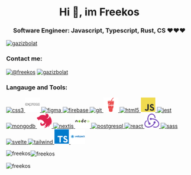 <h1 align="center">Hi 👋, im Freekos</h1>
<h3 align="center">Software Engineer: Javascript, Typescript, Rust, CS ❤️❤️❤️</h3>

<p align="left "> <a href="https://twitter.com/gazizbolat" target="blank"><img src="https://img.shields.io/twitter/follow/gazizbolat?logo=twitter&style=for- the-badge" alt="gazizbolat" /></a> </p>

<h3 align="left">Contact me:</h3>
<p align="left">
<a href="https://dev.to/@freekos" target="blank"><img align="center" src="https://raw.githubusercontent.com/rahuldkjain/github-profile-readme-generator/master/src/images /icons/Социальные/devto.svg" alt="@freekos" height="30" width="40" /></a>
<a href="https://twitter.com/gazizbolat" target="blank"><img align="center" src="https://raw.githubusercontent.com/rahuldkjain/github-profile-readme-generator /master/src/images/icons/Social/twitter.svg" alt="gazizbolat" height="30" width="40" /></a>
</p>

<h3 align="left">Langauge and Tools:</h3>
<p align="left"> <a href="https://www.w3schools.com/css/" target="_blank" rel="noreferrer"> <img src="https://raw.githubusercontent. com/devicons/devicon/master/icons/css3/css3-original-wordmark.svg" alt="css3" width="40" height="40"/> </a> <a href="https:// expressjs.com" target="_blank" rel="noreferrer"> <img src="https://raw.githubusercontent.com/devicons/devicon/master/icons/express/express-original-wordmark.svg" alt= "экспресс" width="40" height="40"/> </a> <a href="https://www.figma.com/" target="_blank" rel="noreferrer"> <img src="https://www.vectorlogo.zone/logos/figma/figma-icon.svg" alt="figma" width="40" height="40"/> </a> <a href=" https://firebase.google.com/" target="_blank" rel="noreferrer"> <img src="https://www.vectorlogo.zone/logos/firebase/firebase-icon.svg" alt=" firebase" width="40" height="40"/> </a> <a href="https://git-scm.com/" target="_blank" rel="noreferrer"> <img src=" https://www.vectorlogo.zone/logos/git-scm/git-scm-icon.svg" alt="git" width="40" height="40"/> </a> <a href=" https://gulpjs.com" цель = "_blank" rel="noreferrer"> <img src="https://raw.githubusercontent.com/devicons/devicon/master/icons/gulp/gulp-plain.svg" alt="gulp" width="40" height ="40"/> </a> <a href="https://www.w3.org/html/" target="_blank" rel="noreferrer"> <img src="https://raw. githubusercontent.com/devicons/devicon/master/icons/html5/html5-original-wordmark.svg" alt="html5" width="40" height="40"/> </a> <a href="https: //developer.mozilla.org/en-US/docs/Web/JavaScript" target="_blank" rel="noreferrer"> <img src="https://raw.githubusercontent.com/devicons/devicon/master/icons/javascript/javascript-original.svg" alt="javascript" width="40" height="40"/> </a> <a href="https://jestjs. io" target="_blank" rel="noreferrer"> <img src="https://www.vectorlogo.zone/logos/jestjsio/jestjsio-icon.svg" alt="jest" width="40" height= "40"/> </a> <a href="https://www.mongodb.com/" target="_blank" rel="noreferrer"> <img src="https://raw.githubusercontent.com /devicons/devicon/master/icons/mongodb/mongodb-original-wordmark.svg" alt="mongodb" width="40" height="40"/> </a> <a href="https://nestjs.com/" target="_blank" rel="noreferrer"> <img src="https://raw.githubusercontent.com/devicons/devicon/master/icons/nestjs/nestjs-plain.svg" alt ="nestjs" width="40" height="40"/> </a> <a href="https://nextjs.org/" target="_blank" rel="noreferrer"> <img src=" https://cdn.worldvectorlogo.com/logos/nextjs-2.svg" alt="nextjs" width="40" height="40"/> </a> <a href="https://nodejs. org" target="_blank" rel="noreferrer"> <img src="https://raw.githubusercontent.com/devicons/devicon/master/icons/nodejs/nodejs-original-wordmark.svg" alt="nodejs "width="40" height="40"/> </a> <a href="https://www.postgresql.org" target="_blank" rel="noreferrer"> <img src="https:/ /raw.githubusercontent.com/devicons/devicon/master/icons/postgresql/postgresql-original-wordmark.svg" alt="postgresql" width="40" height="40"/> </a> <a href= "https://reactjs.org/" target="_blank" rel="noreferrer"> <img src="https://raw.githubusercontent.com/devicons/devicon/master/icons/react/react-original- wordmark.svg" alt="react" width="40" height="40"/> </a> <a href="https://redux.js.org" target="_blank"rel="noreferrer"> <img src="https://raw.githubusercontent.com/devicons/devicon/master/icons/redux/redux-original.svg" alt="redux" width="40" height=" 40"/> </a> <a href="https://sass-lang.com" target="_blank" rel="noreferrer"> <img src="https://raw.githubusercontent.com/devicons /devicon/master/icons/sass/sass-original.svg" alt="sass" width="40" height="40"/> </a> <a href="https://svelte.dev" цель ="_blank" rel="noreferrer"> <img src="https://upload.wikimedia.org/wikipedia/commons/1/1b/Svelte_Logo.svg" alt="svelte" width="40" height=" 40 дюймов/> </a> <a href="https://tailwindcss.com/" target="_blank" rel="noreferrer"> <img src="https://www.vectorlogo.zone/logos/tailwindcss/ tailwindcss-icon.svg" alt="tailwind" width="40" height="40"/> </a> <a href="https://www.typescriptlang.org/" target="_blank" rel= "noreferrer"> <img src="https://raw.githubusercontent.com/devicons/devicon/master/icons/typescript/typescript-original.svg" alt="typescript" width="40" height="40" /> </a> <a href="https://webpack.js.org" target="_blank" rel="noreferrer"> <img src="https://raw.githubusercontent.com/devicons/devicon/d00d0969292a6569d45b06d3f350f463a0107b0d/icons/webpack/webpack-original-wordmark.svg" alt="webpack" width="40" height="40"/> </a> </p>

<p><img align="left" src="https://github-readme-stats.vercel.app/api/top-langs?username=freekos&show_icons=true&locale=en&layout=compact" alt="freekos" /> </p>

<p> <img align="center" src="https://github-readme-stats.vercel.app/api?username=freekos&show_icons=true&locale=en" alt="freekos" /> </p>

<p><img align="center" src="https://github-readme-streak-stats.herokuapp.com/?user=freekos&" alt="freekos" /></p>
